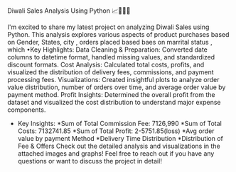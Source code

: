 Diwali Sales Analysis Using Python 📈👨‍💻🍔

I'm excited to share my latest project on analyzing Diwali Sales using Python. This analysis explores various aspects of  product purchases based on Gender, States, city , orders placed based baes on marrital status , which 
•Key Highlights:
Data Cleaning & Preparation: Converted date columns to datetime format, handled missing values, and standardized discount formats.
Cost Analysis: Calculated total costs, profits, and visualized the distribution of delivery fees, commissions, and payment processing fees.
Visualizations: Created insightful plots to analyze order value distribution, number of orders over time, and average order value by payment method.
Profit Insights: Determined the overall profit from the dataset and visualized the cost distribution to understand major expense components.

- Key Insights:
*Sum of Total Commission Fee: 7126,990
*Sum of Total Costs: 7132741.85
*Sum of Total Profit: 2-5751.85(loss)
*Avg order value by payment Method
*Delivery Time Distribution
*Distribution of Fee & Offers
Check out the detailed analysis and visualizations in the attached images and graphs!
Feel free to reach out if you have any questions or want to discuss the project in detail!
